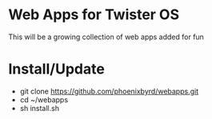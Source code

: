 # Web Apps for Twister OS

This will be a growing collection of web apps added for fun

# Install/Update

- git clone https://github.com/phoenixbyrd/webapps.git
- cd ~/webapps
- sh install.sh
